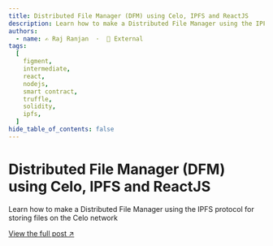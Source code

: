 ```yaml
---
title: Distributed File Manager (DFM) using Celo, IPFS and ReactJS
description: Learn how to make a Distributed File Manager using the IPFS protocol for storing files on the Celo network
authors:
  - name: ✍️ Raj Ranjan  ·  🔗 External
tags:
  [
    figment,
    intermediate,
    react,
    nodejs,
    smart contract,
    truffle,
    solidity,
    ipfs,
  ]
hide_table_of_contents: false
---
```


# Distributed File Manager (DFM) using Celo, IPFS and ReactJS

Learn how to make a Distributed File Manager using the IPFS protocol for storing files on the Celo network

[View the full post ↗️](https://learn.figment.io/tutorials/distributed-file-manager-using-ipfs-celo-reactjs)

<!--truncate-->
